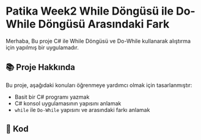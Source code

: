# Patika Week2 While Döngüsü ile Do-While Döngüsü Arasındaki Fark
Merhaba,
Bu proje C# ile While Döngüsü ve Do-While kullanarak alıştırma için yapılmış bir uygulamadır.

## 📚 Proje Hakkında
Bu proje, aşağıdaki konuları öğrenmeye yardımcı olmak için tasarlanmıştır:
- Basit bir C# programı yazmak
- C# konsol uygulamasının yapısını anlamak
- `while` ile `Do-While` yapısını ve arasındaki farkı anlamak

## 🚀 Kod
```csharp
